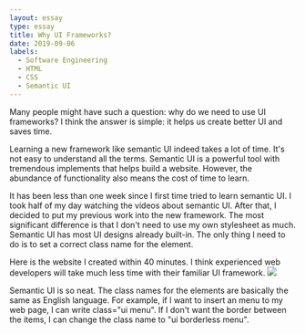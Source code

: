 ```yaml
---
layout: essay
type: essay
title: Why UI Frameworks?
date: 2019-09-06
labels:
  - Software Engineering
  - HTML
  - CSS
  - Semantic UI
---
```


  Many people might have such a question: why do we need to use UI frameworks? I think the answer is simple: it helps us create better UI and saves time.

  Learning a new framework like semantic UI indeed takes a lot of time. It's not easy to understand all the terms. Semantic UI is a powerful tool with tremendous implements that helps build a website. However, the abundance of functionality also means the cost of time to learn.

  It has been less than one week since I first time tried to learn semantic UI. I took half of my day watching the videos about semantic UI. After that, I decided to put my previous work into the new framework. The most significant difference is that I don't need to use my own stylesheet as much. Semantic UI has most UI designs already built-in. The only thing I need to do is to set a correct class name for the element.

  Here is the website I created within 40 minutes. I think experienced web developers will take much less time with their familiar UI framework.
<img class="ui image" src="{{ site.baseurl }}/images/tori-richard.jpg">

  Semantic UI is so neat. The class names for the elements are basically the same as English language. For example, if I want to insert an menu to my web page, I can write class="ui menu". If I don't want the border between the items, I can change the class name to "ui borderless menu".





